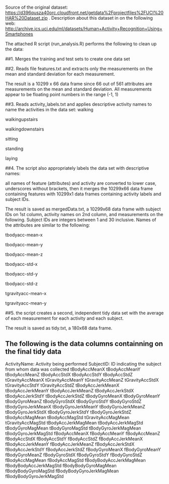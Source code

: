 Source of the original dataset: https://d396qusza40orc.cloudfront.net/getdata%2Fprojectfiles%2FUCI%20HAR%20Dataset.zip . Description about this dataset in on the following web: http://archive.ics.uci.edu/ml/datasets/Human+Activity+Recognition+Using+Smartphones

The attached R script (run_analysis.R) performs the following to clean up the data:

##1. Merges the training and test sets to create one data set

##2. Reads file features.txt and extracts only the measurements on the mean and standard deviation for each measurement.

The result is a 10299 x 66 data frame since 66 out of 561 attributes are measurements on the mean and standard deviation. All measurements appear to be floating point numbers in the range (-1, 1)

##3. Reads activity_labels.txt and applies descriptive activity names to name the activities in the data set:
  walking

  walkingupstairs

  walkingdownstairs

  sitting

  standing

  laying

##4. The script also appropriately labels the data set with descriptive names: 

all names of feature (attributes) and activity are converted to lower case, underscores without brackets, then it merges the 10299x66 data frame containing features with 10299x1 data frames containing activity labels and subject IDs.

The result is saved as mergedData.txt, a 10299x68 data frame with subject IDs on 1st column, activity names on 2nd column, and measurements on the following. Subject IDs are integers between 1 and 30 inclusive. Names of the attributes are similar to the following:

  tbodyacc-mean-x

  tbodyacc-mean-y

  tbodyacc-mean-z

  tbodyacc-std-x

  tbodyacc-std-y

  tbodyacc-std-z

  tgravityacc-mean-x

  tgravityacc-mean-y

##5. the script creates a second, independent tidy data set with the average of each measurement for each activity and each subject.

The result is saved as tidy.txt, a 180x68 data frame.

## The following is the data columns containning on the final tidy data

ActivityName: Activity being performed
SubjectID: ID indicating the subject from whom data was collected
tBodyAccMeanX
tBodyAccMeanY
tBodyAccMeanZ
tBodyAccStdX
tBodyAccStdY
tBodyAccStdZ
tGravityAccMeanX
tGravityAccMeanY
tGravityAccMeanZ
tGravityAccStdX
tGravityAccStdY
tGravityAccStdZ
tBodyAccJerkMeanX
tBodyAccJerkMeanY
tBodyAccJerkMeanZ
tBodyAccJerkStdX
tBodyAccJerkStdY
tBodyAccJerkStdZ
tBodyGyroMeanX
tBodyGyroMeanY
tBodyGyroMeanZ
tBodyGyroStdX
tBodyGyroStdY
tBodyGyroStdZ
tBodyGyroJerkMeanX
tBodyGyroJerkMeanY
tBodyGyroJerkMeanZ
tBodyGyroJerkStdX
tBodyGyroJerkStdY
tBodyGyroJerkStdZ
tBodyAccMagMean
tBodyAccMagStd
tGravityAccMagMean
tGravityAccMagStd
tBodyAccJerkMagMean
tBodyAccJerkMagStd
tBodyGyroMagMean
tBodyGyroMagStd
tBodyGyroJerkMagMean
tBodyGyroJerkMagStd
fBodyAccMeanX
fBodyAccMeanY
fBodyAccMeanZ
fBodyAccStdX
fBodyAccStdY
fBodyAccStdZ
fBodyAccJerkMeanX
fBodyAccJerkMeanY
fBodyAccJerkMeanZ
fBodyAccJerkStdX
fBodyAccJerkStdY
fBodyAccJerkStdZ
fBodyGyroMeanX
fBodyGyroMeanY
fBodyGyroMeanZ
fBodyGyroStdX
fBodyGyroStdY
fBodyGyroStdZ
fBodyAccMagMean
fBodyAccMagStd
fBodyBodyAccJerkMagMean
fBodyBodyAccJerkMagStd
fBodyBodyGyroMagMean
fBodyBodyGyroMagStd
fBodyBodyGyroJerkMagMean
fBodyBodyGyroJerkMagStd
